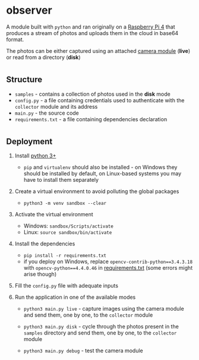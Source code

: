 # observer

A module built with `python` and ran originally on a [Raspberry Pi 4](https://www.raspberrypi.org/products/raspberry-pi-4-model-b/?resellerType=home) that produces a stream of photos and uploads them in the cloud in base64 format. 

The photos can be either captured using an attached [camera module](https://www.raspberrypi.org/products/camera-module-v2/?resellerType=home) (**live**) or read from a directory (**disk**)

#
## Structure
- `samples` - contains a collection of photos used in the **disk** mode
- `config.py` - a file containing credentials used to authenticate with the `collector` module and its address
- `main.py` - the source code
- `requirements.txt` - a file containing dependencies declaration

#
## Deployment
1. Install [python 3+](https://www.python.org/downloads/)
    - `pip` and `virtualenv` should also be installed - on Windows they should be installed by default, on Linux-based systems you may have to install them separately

2. Create a virtual environment to avoid polluting the global packages
    - `python3 -m venv sandbox --clear`

3. Activate the virtual environment
    - Windows: `sandbox/Scripts/activate`
    - Linux: `source sandbox/bin/activate`

4. Install the dependencies
    - `pip install -r requirements.txt`
    - if you deploy on Windows, replace `opencv-contrib-python==3.4.3.18` with `opencv-python==4.4.0.46` in [requirements.txt](./requirements.txt) (some errors might arise though)

5. Fill the `config.py` file with adequate inputs

6. Run the application in one of the available modes
    - `python3 main.py live` - capture images using the camera module and send them, one by one, to the `collector` module

    - `python3 main.py disk` - cycle through the photos present in the `samples` directory and send them, one by one, to the `collector` module
    
    - `python3 main.py debug` - test the camera module